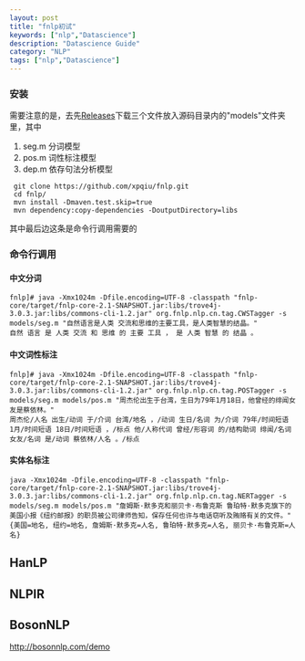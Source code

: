```yaml
---
layout: post
title: "fnlp初试"
keywords: ["nlp","Datascience"]
description: "Datascience Guide"
category: "NLP"
tags: ["nlp","Datascience"]
---
```

### 安装

需要注意的是，去先[Releases](https://github.com/FudanNLP/fnlp/releases)下载三个文件放入源码目录内的"models"文件夹里，其中
>
1. seg.m 分词模型
2. pos.m 词性标注模型
3. dep.m 依存句法分析模型


```
 git clone https://github.com/xpqiu/fnlp.git
 cd fnlp/
 mvn install -Dmaven.test.skip=true
 mvn dependency:copy-dependencies -DoutputDirectory=libs
```

其中最后边这条是命令行调用需要的

### 命令行调用

#### 中文分词

```
fnlp]# java -Xmx1024m -Dfile.encoding=UTF-8 -classpath "fnlp-core/target/fnlp-core-2.1-SNAPSHOT.jar:libs/trove4j-3.0.3.jar:libs/commons-cli-1.2.jar" org.fnlp.nlp.cn.tag.CWSTagger -s models/seg.m "自然语言是人类 交流和思维的主要工具，是人类智慧的结晶。"
自然 语言 是 人类 交流 和 思维 的 主要 工具 ， 是 人类 智慧 的 结晶 。
```

#### 中文词性标注

```
fnlp]# java -Xmx1024m -Dfile.encoding=UTF-8 -classpath "fnlp-core/target/fnlp-core-2.1-SNAPSHOT.jar:libs/trove4j-3.0.3.jar:libs/commons-cli-1.2.jar" org.fnlp.nlp.cn.tag.POSTagger -s models/seg.m models/pos.m "周杰伦出生于台湾，生日为79年1月18日，他曾经的绯闻女友是蔡依林。"
周杰伦/人名 出生/动词 于/介词 台湾/地名 ，/动词 生日/名词 为/介词 79年/时间短语 1月/时间短语 18日/时间短语 ，/标点 他/人称代词 曾经/形容词 的/结构助词 绯闻/名词 女友/名词 是/动词 蔡依林/人名 。/标点
```

#### 实体名标注

```
java -Xmx1024m -Dfile.encoding=UTF-8 -classpath "fnlp-core/target/fnlp-core-2.1-SNAPSHOT.jar:libs/trove4j-3.0.3.jar:libs/commons-cli-1.2.jar" org.fnlp.nlp.cn.tag.NERTagger -s models/seg.m models/pos.m "詹姆斯·默多克和丽贝卡·布鲁克斯 鲁珀特·默多克旗下的美国小报《纽约邮报》的职员被公司律师告知，保存任何也许与电话窃听及贿赂有关的文件。"
{美国=地名, 纽约=地名, 詹姆斯·默多克=人名, 鲁珀特·默多克=人名, 丽贝卡·布鲁克斯=人名}
```
## HanLP

## NLPIR

## BosonNLP
http://bosonnlp.com/demo
